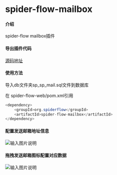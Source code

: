 
# spider-flow-mailbox
#### 介绍
spider-flow mailbox插件


####  导出插件代码
[源码地址](https://gitee.com/emaisi//spider-flow/spider-flow-mailbox)

#### 使用方法
导入db文件夹sp_sp_mail.sql文件到数据库

在 spider-flow-web/pom.xml引用  
```java
<dependency>
 	<groupId>org.spiderflow</groupId>
 	<artifactId>spider-flow-mailbox</artifactId>
</dependency>
```

#### 配置发送邮箱地址信息
![输入图片说明](https://images.gitee.com/uploads/images/2020/0420/120111_30d0a6ed_1324601.png "微信截图_20200420101403.png")
#### 拖拽发送邮箱图标配置对应数据
![输入图片说明](https://images.gitee.com/uploads/images/2020/0420/120139_0a3f7d69_1324601.png "微信截图_20200420115333.png")
